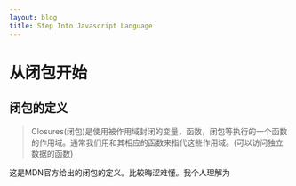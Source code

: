 ```yaml
---
layout: blog
title: Step Into Javascript Language 
---
```


# 从闭包开始

## 闭包的定义

> Closures(闭包)是使用被作用域封闭的变量，函数，闭包等执行的一个函数的作用域。通常我们用和其相应的函数来指代这些作用域。(可以访问独立数据的函数)

这是MDN官方给出的闭包的定义。比较晦涩难懂。我个人理解为


